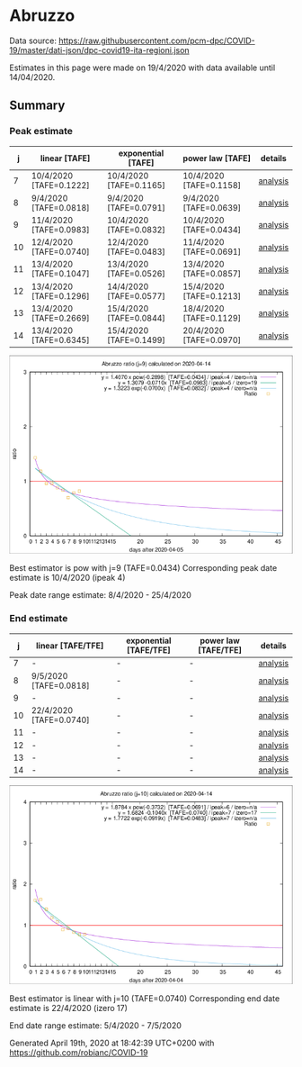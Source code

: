 # Abruzzo


Data source: https://raw.githubusercontent.com/pcm-dpc/COVID-19/master/dati-json/dpc-covid19-ita-regioni.json

Estimates in this page were made on 19/4/2020 with data available until 14/04/2020.


## Summary 

### Peak estimate 
|j|linear [TAFE]|exponential [TAFE]|power law [TAFE]|details|
|---|----|-----------|---------|-------|
|7|10/4/2020 [TAFE=0.1222]|10/4/2020 [TAFE=0.1165]|10/4/2020 [TAFE=0.1158]|[analysis](COVID-19_abruzzo_j7_2020-04-14.md)|
|8|9/4/2020 [TAFE=0.0818]|9/4/2020 [TAFE=0.0791]|9/4/2020 [TAFE=0.0639]|[analysis](COVID-19_abruzzo_j8_2020-04-14.md)|
|9|11/4/2020 [TAFE=0.0983]|10/4/2020 [TAFE=0.0832]|10/4/2020 [TAFE=0.0434]|[analysis](COVID-19_abruzzo_j9_2020-04-14.md)|
|10|12/4/2020 [TAFE=0.0740]|12/4/2020 [TAFE=0.0483]|11/4/2020 [TAFE=0.0691]|[analysis](COVID-19_abruzzo_j10_2020-04-14.md)|
|11|13/4/2020 [TAFE=0.1047]|13/4/2020 [TAFE=0.0526]|13/4/2020 [TAFE=0.0857]|[analysis](COVID-19_abruzzo_j11_2020-04-14.md)|
|12|13/4/2020 [TAFE=0.1296]|14/4/2020 [TAFE=0.0577]|15/4/2020 [TAFE=0.1213]|[analysis](COVID-19_abruzzo_j12_2020-04-14.md)|
|13|13/4/2020 [TAFE=0.2669]|15/4/2020 [TAFE=0.0844]|18/4/2020 [TAFE=0.1129]|[analysis](COVID-19_abruzzo_j13_2020-04-14.md)|
|14|13/4/2020 [TAFE=0.6345]|15/4/2020 [TAFE=0.1499]|20/4/2020 [TAFE=0.0970]|[analysis](COVID-19_abruzzo_j14_2020-04-14.md)|

![best peak estimate](COVID-19_abruzzo_j9_2020-04-14.png)

Best estimator is pow with j=9 (TAFE=0.0434)
Corresponding peak date estimate is 10/4/2020 (ipeak 4)


Peak date range estimate: 8/4/2020 - 25/4/2020

### End estimate 
|j|linear [TAFE/TFE]|exponential [TAFE/TFE]|power law [TAFE/TFE]|details|
|---|----|-----------|---------|-------|
|7|-|-|-|[analysis](COVID-19_abruzzo_j7_2020-04-14.md)|
|8|9/5/2020 [TAFE=0.0818]|-|-|[analysis](COVID-19_abruzzo_j8_2020-04-14.md)|
|9|-|-|-|[analysis](COVID-19_abruzzo_j9_2020-04-14.md)|
|10|22/4/2020 [TAFE=0.0740]|-|-|[analysis](COVID-19_abruzzo_j10_2020-04-14.md)|
|11|-|-|-|[analysis](COVID-19_abruzzo_j11_2020-04-14.md)|
|12|-|-|-|[analysis](COVID-19_abruzzo_j12_2020-04-14.md)|
|13|-|-|-|[analysis](COVID-19_abruzzo_j13_2020-04-14.md)|
|14|-|-|-|[analysis](COVID-19_abruzzo_j14_2020-04-14.md)|

![best zero estimate](COVID-19_abruzzo_j10_2020-04-14.png)

Best estimator is linear with j=10 (TAFE=0.0740)
Corresponding end date estimate is 22/4/2020 (izero 17)


End date range estimate: 5/4/2020 - 7/5/2020

Generated April 19th, 2020 at 18:42:39 UTC+0200 with https://github.com/robianc/COVID-19
